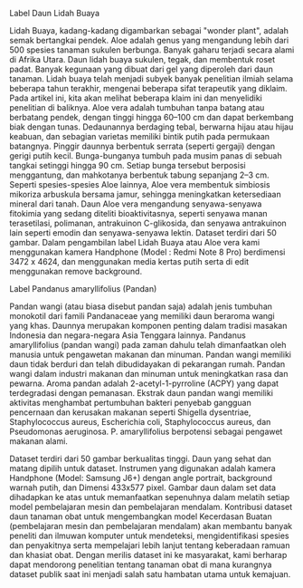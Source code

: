 Label Daun Lidah Buaya

Lidah Buaya, kadang-kadang digambarkan sebagai "wonder plant", adalah semak bertangkai pendek. Aloe adalah genus yang mengandung lebih dari 500 spesies tanaman sukulen berbunga. Banyak gaharu terjadi secara alami di Afrika Utara. Daun lidah buaya sukulen, tegak, dan membentuk roset padat. Banyak kegunaan yang dibuat dari gel yang diperoleh dari daun tanaman. Lidah buaya telah menjadi subyek banyak penelitian ilmiah selama beberapa tahun terakhir, mengenai beberapa sifat terapeutik yang diklaim. Pada artikel ini, kita akan melihat beberapa klaim ini dan menyelidiki penelitian di baliknya. Aloe vera adalah tumbuhan tanpa batang atau berbatang pendek, dengan tinggi hingga 60–100 cm dan dapat berkembang biak dengan tunas.  Dedaunannya berdaging tebal, berwarna hijau atau hijau keabuan, dan sebagian varietas memiliki bintik putih pada permukaan batangnya. Pinggir daunnya berbentuk serrata (seperti gergaji) dengan gerigi putih kecil. Bunga-bunganya tumbuh pada musim panas di sebuah tangkai setinggi hingga 90 cm. Setiap bunga tersebut berposisi menggantung, dan mahkotanya berbentuk tabung sepanjang 2–3 cm. Seperti spesies-spesies Aloe lainnya, Aloe vera membentuk simbiosis mikoriza arbuskula bersama jamur, sehingga meningkatkan ketersediaan mineral dari tanah. Daun Aloe vera mengandung senyawa-senyawa fitokimia yang sedang diteliti bioaktivitasnya, seperti senyawa manan terasetilasi, polimanan, antrakuinon C-glikosida, dan senyawa antrakuinon lain seperti emodin dan senyawa-senyawa lektin. Dataset terdiri dari 50 gambar. Dalam pengambilan label Lidah Buaya atau Aloe vera kami menggunakan kamera Handphone (Model : Redmi Note 8 Pro) berdimensi 3472 x 4624, dan menggunakan media kertas putih serta di edit menggunakan remove background.




Label Pandanus amaryllifolius (Pandan)

Pandan wangi (atau biasa disebut pandan saja) adalah jenis tumbuhan monokotil dari famili Pandanaceae yang memiliki daun beraroma wangi yang khas. Daunnya merupakan komponen penting dalam tradisi masakan Indonesia dan negara-negara Asia Tenggara lainnya.
Pandanus amaryllifolius (pandan wangi) pada zaman dahulu telah dimanfaatkan oleh manusia untuk pengawetan makanan dan minuman. Pandan wangi memiliki daun tidak berduri dan telah dibudidayakan di pekarangan rumah. Pandan wangi dalam industri makanan dan minuman untuk meningkatkan rasa dan pewarna. Aroma pandan adalah 2-acetyl-1-pyrroline (ACPY) yang dapat terdegradasi dengan pemanasan. Ekstrak daun pandan wangi memiliki aktivitas menghambat pertumbuhan bakteri penyebab gangguan pencernaan dan kerusakan makanan seperti Shigella dysentriae, Staphylococcus aureus, Escherichia coli, Staphylococcus aureus, dan Pseudomonas aeruginosa. P. amaryllifolius berpotensi sebagai pengawet makanan alami.

Dataset terdiri dari 50 gambar berkualitas tinggi. Daun yang sehat dan matang dipilih untuk dataset. Instrumen yang digunakan adalah kamera Handphone (Model: Samsung J6+) dengan angle portrait, background warnah putih, dan Dimensi 433x577 pixel. Gambar daun dalam set data dihadapkan ke atas untuk memanfaatkan sepenuhnya dalam melatih setiap model pembelajaran mesin dan pembelajaran mendalam.
Kontribusi dataset daun tanaman obat untuk mengembangkan model Kecerdasan Buatan (pembelajaran mesin dan pembelajaran mendalam) akan membantu banyak peneliti dan ilmuwan komputer untuk mendeteksi, mengidentifikasi spesies dan penyakitnya serta mempelajari lebih lanjut tentang keberadaan ramuan dan khasiat obat. Dengan merilis dataset ini ke masyarakat, kami berharap dapat mendorong penelitian tentang tanaman obat di mana kurangnya dataset publik saat ini menjadi salah satu hambatan utama untuk kemajuan.

